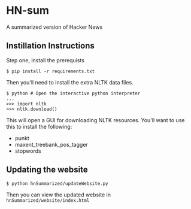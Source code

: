 # HN-sum
A summarized version of Hacker News

## Instillation Instructions
Step one, install the prerequists

    $ pip install -r requirements.txt

Then you'll need to install the extra NLTK data files.

    $ python # Open the interactive python interpreter
    ...
    >>> import nltk
    >>> nltk.download()

This will open a GUI for downloading NLTK resources. You'll want to use this to install the following:

* punkt
* maxent_treebank_pos_tagger
* stopwords

## Updating the website

    $ python hnSummarized/updateWebsite.py

 Then you can view the updated website in `hnSummarized/website/index.html`
